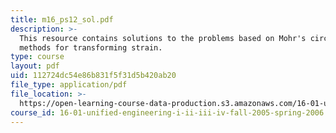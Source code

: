 ```yaml
---
title: m16_ps12_sol.pdf
description: >-
  This resource contains solutions to the problems based on Mohr's circle, and
  methods for transforming strain.
type: course
layout: pdf
uid: 112724dc54e86b831f5f31d5b420ab20
file_type: application/pdf
file_location: >-
  https://open-learning-course-data-production.s3.amazonaws.com/16-01-unified-engineering-i-ii-iii-iv-fall-2005-spring-2006/112724dc54e86b831f5f31d5b420ab20_m16_ps12_sol.pdf
course_id: 16-01-unified-engineering-i-ii-iii-iv-fall-2005-spring-2006
---
```

